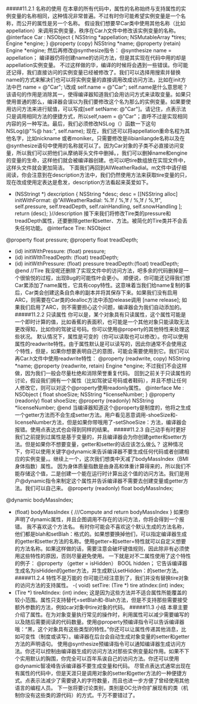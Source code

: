 #####11.2.1 名称的使用
在本章的所有代码中，属性的名称始终与支持属性的实例变量的名称相同，这种情况非常普遍。不过有时你可能希望实例变量是一个名称，而公开的属性是另一个名称。
假设我们想要早Car类中使用其他名称（比如appellation）来调用实例变量，秩序在Car.h文件中修改该实例变量的名称。
@interface Car : NSObject
{
NSString *appellation;
NSMutableArray *tires;
Engine *engine;
}
@property (copy) NSString *name;
@property (retain) Engine *enigine;
然后再修改@synthesize指令：
@synthesize name = appellation；
编译器仍将创建name的访问方法，但是其实现在代码中用的却是appellation实例变量。
不过这样做的华，编译的时候将会遇到一些错误。你可能还记得，我们直接访问的实例变量已经被修改了。我们可以选择用搜索并替换name的方式来解决们也可以将实例变量的直接调用改成访问方法，比如在init方法中巴
name = @"Car";
\改成
self.name = @"Car";
self.name是什么意思呢？该语句的作用是消除其一，使得编译器知道我们会用访问方式来读取变量。如果只使用普通的那么，编译器会误以为我们要修改这个名为那么的实例变量。如果要使用访问方法来进行赋值，可以写成[self setName: @"Car"]。请记住，点表示法只是调用相同方法的便捷方式，所以self,naem = @"Car"；直呼不过是实现相同内容的另一种写法。最后，我们必须修改NSLog（）函数一下这句
NSLog(@"%@ has:", self.name);
现在，我们还可以将appellation重命名程为其他名字，比如nickname
或者moniker。只需要修改是ilibianliangde名称以及在@synthesize语句中使用的名称就可以了。因为Car对象的子类不必直接访问变量，所以我们可以把他们从摩纳哥头文件中删掉。，我们可以删掉name和engine的变量的生命，这样他们就会被编译器创建。也可以吧tire数组放在实现文件中，这样头文件就会更加简洁。
下面我们再回到AllWeatherRadial。m文件中请仔细阅读，你会注意到在description方法中，我们仍然使用方法来获取tire变量的只，现在改成使用定表达是愈发，description方法看起来英爱如下。
- (NSStringt *) dexcription
{
NSString *desc;
desc = [[NSString alloc] initWithFormat:
@"AllWeatherRadial: %.1f / %,1f / %,1f / %,1f",
self.pressure, self.treadDepth, self.rainHandling, self.snowHandling ];
return (desc);
}//description
接下来我们将修改Tire类的pressure和treadDepth属性，还要删除getter和setter、方法。被简化的Tire类并不会丢失任何功能。
@interface Tire: NSObject

@property float pressure;
@property float treadDepth;

- (id) initWithPressure: (float) pressure;
- (id) initWIthTreadDepth: (float) treadDepth;
- (id) initWithPressure: (float) pressure treadDepth:(float) treadDepth;
@end //Tire
我没呢还删除了实现文件中的访问方法，吧多余的代码删掉是一个很愉悦的过程，出现Bug的可能性叶会更小。
顺便说，你可能还记得我们想Car累添加了name属性，它具有copy特性。这意味着当我们给name复制的事后，Car类会创建这条自负串的副本并将其保存下来。如果我们没有启用ARC，则需要在Car类的dealloc方法中添加release调用
[name release];
如果我们启用了ARC，则不需要担心这个问题，编译器会为我们自动添加的。
#####11.2.2 只读属性
你可以是，某个对象具有只读属性，这个属性可能是一个即时计算的值，比如香蕉的表面积，也可能是一个其他对象只能读取无法更改得知，比如你的驾驶证号码。你可以使用@property的其他特性来处理这些状况。
默认情况下，属性是可变的（你可以读取也可以修改）。你可以使用属性的readwrite特性。由于属性默认是可以读写的，因此你通常不会使用这个特性，但是，如果你想要表明自己的意图，可能会需要使用到它。我们可以再Car.h文件中使用readwrite特性：
@property (readwrite, copy) NSString *name;
@property (readwrite, retain) Engine *engine;
不过我们不会这样做，因为我们一般会尽量杜绝和消除荣誉重复代码。
回到之前关于只读属性的讨论，假设我们拥有一个属性（比如驾驶证号码或者鞋码），并且不想让任何人修改它，则可以对这个@property使用readonly属性。
@interface Me : NSObject
{
float shoeSize;
NSString *licenseNumber;
}
@property (readonly) float shoeSize;
@property (readonly) NSString *licenseNumber;
@end
当编译器知道这个@property是制度的，他将之生成一个getter方法而不会生成setter方法。用户看见恶意调用-shoeSize和-licenseNumber方法，但是如果你带哦用了-setShoeSize：方法，编译器会报错。使用点表达式也会得到同样的结果。
#####11.2.3 自己动手有时更好
我们之前提到过属性是基于变量的，并且编译器会为你创建getter和setter方法。但是如果你不想要变量，getter和setter的话应该怎么做么？
这种情况下，你可以使用关键字@dynamic来告诉编译器不要生成任何代码或者创建相应的实例变量，。继续上一个，这次我们想类中天减了bodyMassIndex（BMI身体指数）属性。
因为身体质量指数是由身高和体重计算得来的，所以我们不能存储这个值，二是创建一个能在运行时计算出这个值的访问方法。我们是用户@dynamic指令来制定这个属性并告诉编译器不需要去创建变量或getter方法。我们可以自己来。
@property (readonly) float bodyMassIndex;

@dynamic bodyMassIndex;
- (float) bodyMassIndex
{
///Compute and return bodyMassIndex
}
如果你声明了dynamic属性，并且企图调用不存在的访问方法，你将会得到一个报错。
我不喜欢这个方法名。
有时你可能会不喜欢这个默认生成的方法名称，他们都是blah和setBlah：格式的。如果想要换掉他们，可以指定编译器生成的getter和setter方法的名称。使用getter=和setter=特性就可以自定义想要的方法名称。如果这样做的话，需要注意会破坏键值规则，因此除非有必须使用这些特性的原因，否则尽量避免使用。
一下就是对不二属性使用了这个特性的例子：
@property （getter = isHidden） BOOL hidden；
它告诉编译器生成名为isHidden的getter方法，并生成默认setHidden：的setter方法。
#####11.2.4 特性不是万能的
你可能已经注意到了，我们并没有替换tire对象的访问方法的支持属性。
 -( void) setTire: (Tire *) tire atIndex:(int) index;
- (Tire *) tireAtIndex: (int) index;
这是因为这些方法并不适合属性所能覆盖的较小范围。属性只支持替代=setBlah和-Blah方法，但是不支持那些需要接受额外参数的方法，例如car对象中tire对象的代码。
#####11.3 小结
本章主要介绍了属性。在为对象变量执行常见的操作时，利用属性可以减少需要编写的以及随后需要阅读的代码数量。使用@property预编译指令可以告诉编译器哦：“黑，这个对象具有这些类型的特性。”你还可以让属性传递其他消息，比如可变性（制度或读写）。编译器在后台会自动生成对象变量的setter和getter方法的声明语句。
使用@synthesize预编译指令可以通知编译器生成访问方法。你还可以控制由编译器生成的访问方法对那些实例变量起作用。如果不下个实用默认的胸围，你完全可以百年系诶自己的访问方法。你还可以使用@dynamic智凌峰告诉编译器不要生成变量和代码。
尽管点表达式通常出现在有属性的代码中，但是天涯只是调用对象的setter和getter方法的一种便捷方式。点表示法减少了需要键入的字符数量，而且也进一步方便了曾经使用其他语言的编程人员。
下一张将要讨论类别，类别是OC允许你扩展现有的类（机制你没有这些类的源代码）的方式。千万不要错过了。
